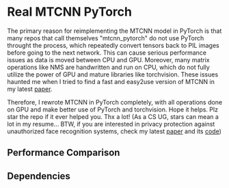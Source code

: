 # Real MTCNN PyTorch

The primary reason for reimplementing the MTCNN model in PyTorch is that many repos that call themselves "mtcnn_pytorch" do not use PyTorch throught the process, which repeatedly convert tensors back to PIL images before going to the next network. This can cause serious performance issues as data is moved between CPU and GPU. Moreover, many matrix operations like NMS are handwritten and run on CPU, which do not fully utilize the power of GPU and mature libraries like torchvision. These issues haunted me when I tried to find a fast and easy2use version of MTCNN in my latest [paper](). 

Therefore, I rewrote MTCNN in PyTorch completely, with all operations done on GPU and make better use of PyTorch and torchvision. Hope it helps. Plz star the repo if it ever helped you. Thx a lot! (As a CS UG, stars can mean a lot in my resume... BTW, if you are interested in privacy protection against unauthorized face recognition systems, check my latest [paper]() and its [code]())

## Performance Comparison

## Dependencies
